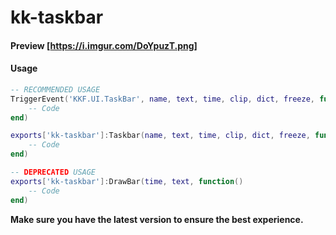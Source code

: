 # kk-taskbar

#### Preview [https://i.imgur.com/DoYpuzT.png]

#### Usage

```lua
-- RECOMMENDED USAGE
TriggerEvent('KKF.UI.TaskBar', name, text, time, clip, dict, freeze, function()
    -- Code
end)

exports['kk-taskbar']:Taskbar(name, text, time, clip, dict, freeze, function()
    -- Code
end)

-- DEPRECATED USAGE
exports['kk-taskbar']:DrawBar(time, text, function()
    -- Code
end)
```

**Make sure you have the latest version to ensure the best experience.**
